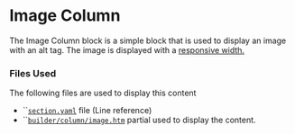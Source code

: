 # Image Column

The Image Column block is a simple block that is used to display an image with an alt tag. The image is displayed with a [responsive width.](https://getbootstrap.com/docs/5.3/content/images/#responsive-images)&#x20;

### Files Used

The following files are used to display this content

* ``[`section.yaml`](https://github.com/artistro08/tailor-starter/blob/542d106a4c08bf56811491d8aa5cacbdfbd62159/seeds/blueprints/content/mixins/builder/section/section.yaml#L26) file (Line reference)
* ``[`builder/column/image.htm`](https://github.com/artistro08/tailor-starter/blob/main/partials/builder/columns/image.htm) partial used to display the content.&#x20;
